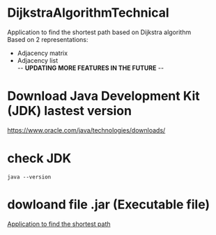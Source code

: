 # DijkstraAlgorithmTechnical
 Application to find the shortest path based on Dijkstra algorithm <br>
Based on 2 representations: <br>
- Adjacency matrix <br>
- Adjacency list <br>
-- **UPDATING MORE FEATURES IN THE FUTURE** --
 
# Download Java Development Kit (JDK) lastest version
https://www.oracle.com/java/technologies/downloads/
# check JDK
    java --version
# dowloand file .jar (Executable file)
[Application to find the shortest path](https://github.com/ledinhchinh0212/DijkstraAlgorithmTechnical/blob/main/TimDuongDiNganNhat.jar)
